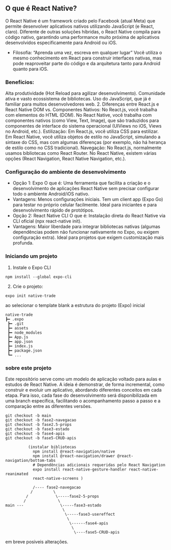 ## O que é React Native?
O React Native é um framework criado pelo Facebook (atual Meta) que permite desenvolver aplicativos nativos utilizando JavaScript (e React, claro). Diferente de outras soluções híbridas, o React Native compila para código nativo, garantindo uma performance muito próxima de aplicativos desenvolvidos especificamente para Android ou iOS.

- Filosofia: “Aprenda uma vez, escreva em qualquer lugar”
Você utiliza o mesmo conhecimento em React para construir interfaces nativas, mas pode reaproveitar parte do código e da arquitetura tanto para Android quanto para iOS.

### Benefícios:

Alta produtividade (Hot Reload para agilizar desenvolvimento).
Comunidade ativa e vasto ecossistema de bibliotecas.
Uso do JavaScript, que já é familiar para muitos desenvolvedores web.
2. Diferenças entre React.js e React Native
DOM vs. Componentes Nativos: No React.js, você trabalha com elementos do HTML (DOM). No React Native, você trabalha com componentes nativos (como View, Text, Image), que são traduzidos para componentes de interface do sistema operacional (UIViews no iOS, Views no Android, etc.).
Estilização: Em React.js, você utiliza CSS para estilizar. Em React Native, você utiliza objetos de estilo no JavaScript, simulando a sintaxe do CSS, mas com algumas diferenças (por exemplo, não há herança de estilo como no CSS tradicional).
Navegação: No React.js, normalmente usamos bibliotecas como React Router. No React Native, existem várias opções (React Navigation, React Native Navigation, etc.).
### Configuração do ambiente de desenvolvimento
- Opção 1: Expo
O que é: Uma ferramenta que facilita a criação e o desenvolvimento de aplicações React Native sem precisar configurar todo o ambiente Android/iOS nativo.
- Vantagens:
Menos configurações iniciais.
Tem um client app (Expo Go) para testar no próprio celular facilmente.
Ideal para iniciantes e para desenvolvimento rápido de protótipos.
- Opção 2: React Native CLI
O que é: Instalação direta do React Native via CLI oficial (npx react-native init).
- Vantagens:
Maior liberdade para integrar bibliotecas nativas (algumas dependências podem não funcionar nativamente no Expo, ou exigem configuração extra).
Ideal para projetos que exigem customização mais profunda.


### Iniciando um projeto

1. Instale o Expo CLI
```
npm install --global expo-cli

```
2. Crie o projeto:
```
expo init native-trade
```
ao selecionar o template blank a estrutura do projeto (Expo) inicial

```
native-trade
┣━ .expo
 ┣━ .git
 ┣━ assets
 ┣━ node_modules
 ┣━ App.js
 ┣━ app.json
 ┣━ index.js
 ┣━ package.json
 ┗━ ...
```
### sobre este projeto

Este repositório serve como um modelo de aplicação voltado para aulas e estudos de React Native. A ideia é demonstrar, de forma incremental, como construir e evoluir um aplicativo, abordando diferentes conceitos em cada etapa. Para isso, cada fase do desenvolvimento será disponibilizada em uma branch específica, facilitando o acompanhamento passo a passo e a comparação entre as diferentes versões.

```
git checkout -b main
git checkout -b fase2-navegacao
git checkout -b fase2.5-props
git checkout -b fase3-estado
git checkout -b fase4-apis
git checkout -b fase5-CRUD-apis
          
          (instalar bibliotecas
            npm install @react-navigation/native
            npm install @react-navigation/drawer @react-navigation/bottom-tabs
            # Dependências adicionais requeridas pelo React Navigation
            expo install react-native-gesture-handler react-native-reanimated
            react-native-screens )
            
            /---- fase2-navegacao 
           /         \
         /            \-----fase2-5-props
        /              \
main ---                \-----fase3-estado
                         \
                          \-----fase3-usereffect
                           \
                            \------fase4-apis
                             \
                              \----fase5-CRUD-apis

```

em breve posiveis alterações.